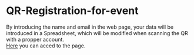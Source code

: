 # QR-Registration-for-event

By introducing the name and email in the web page, your data will be introduced in a Spreadsheet, which will be modified when scanning the QR with a propper account.<br>
<a href="https://joaquinmateosbarroso.github.io/QR-Registration-for-event/">Here<a> you can acced to the page.
